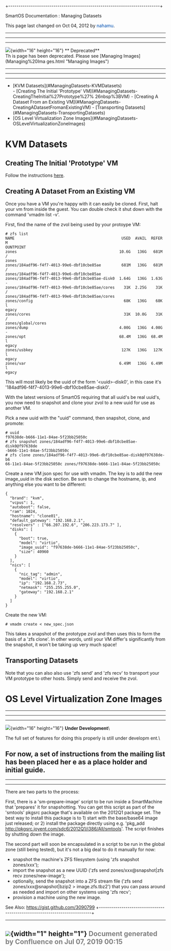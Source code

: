 +--------------------------------------------------------------------------+
<div class="pageheader">

<span class="pagetitle"> SmartOS Documentation : Managing Datasets
</span>

</div>

<div class="pagesubheading">

This page last changed on Oct 04, 2012 by
<font color="#0050B2">nahamu</font>.

</div>

<div class="panelMacro">

  ------------------------------------------------------------------- --
------------------------------------------------------------------------
-----------------------------
  ![](images/icons/emoticons/forbidden.gif){width="16" height="16"}   **
Deprecated**\
                                                                      Th
is page has been deprecated. Please see [Managing Images](Managing%20Ima
ges.html "Managing Images")
  ------------------------------------------------------------------- --
------------------------------------------------------------------------
-----------------------------

</div>

<div>

<ul>
<li>
[KVM Datasets](#ManagingDatasets-KVMDatasets)
</li>
- [Creating The Initial
    'Prototype' VM](#ManagingDatasets-CreatingTheInitial%27Prototype%27%
26nbsp%3BVM)
- [Creating A Dataset From an Existing
    VM](#ManagingDatasets-CreatingADatasetFromanExistingVM)
- [Transporting Datasets](#ManagingDatasets-TransportingDatasets)

<li>
[OS Level Virtualization Zone
Images](#ManagingDatasets-OSLevelVirtualizationZoneImages)
</li>
</ul>

</div>

KVM Datasets
================

Creating The Initial 'Prototype' VM
---------------------------------------

Follow the instructions
[here](How%20to%20create%20a%20Virtual%20Machine%20in%20SmartOS.html "Ho
w to create a Virtual Machine in SmartOS").

Creating A Dataset From an Existing VM
------------------------------------------

Once you have a VM you're happy with it can easily be cloned. First,
halt your vm from inside the guest. You can double check it shut down
with the command 'vmadm list -v'.

First, find the name of the zvol being used by your protoype VM:

<div class="code panel" style="border-width: 1px;">

<div class="codeContent panelContent">

<div id="root">

``` {.theme: .Confluence; .brush: .java; .gutter: .false}
# zfs list
NAME                                               USED  AVAIL  REFER  M
OUNTPOINT
zones                                             10.6G   136G   681M  /
zones
zones/184adf96-f4f7-4013-99e6-dbf10cbe85ae         681M   136G   681M  /
zones/184adf96-f4f7-4013-99e6-dbf10cbe85ae
zones/184adf96-f4f7-4013-99e6-dbf10cbe85ae-disk0  1.64G   136G  1.63G  -
zones/184adf96-f4f7-4013-99e6-dbf10cbe85ae/cores    31K  2.25G    31K  /
zones/184adf96-f4f7-4013-99e6-dbf10cbe85ae/cores
zones/config                                        68K   136G    68K  l
egacy
zones/cores                                         31K  10.0G    31K  /
zones/global/cores
zones/dump                                        4.00G   136G  4.00G  -
zones/opt                                         68.4M   136G  68.4M  l
egacy
zones/usbkey                                       127K   136G   127K  l
egacy
zones/var                                         6.49M   136G  6.49M  l
egacy
```

</div>

</div>

</div>

This will most likely be the uuid of the form '&lt;uuid&gt;-disk0', in
this case it's '184adf96-f4f7-4013-99e6-dbf10cbe85ae-disk0'.

With the latest versions of SmartOS requiring that all uuid's be real
uuid's, you now need to snapshot and clone your zvol to a new uuid for
use as another VM.

Pick a new uuid with the "uuid" command, then snapshot, clone, and
promote:

<div class="code panel" style="border-width: 1px;">

<div class="codeContent panelContent">

<div id="root">

``` {.theme: .Confluence; .brush: .java; .gutter: .false}
# uuid
f97638de-b666-11e1-84ae-5f23bb25050c
# zfs snapshot zones/184adf96-f4f7-4013-99e6-dbf10cbe85ae-disk0@f97638de
-b666-11e1-84ae-5f23bb25050c
# zfs clone zones/184adf96-f4f7-4013-99e6-dbf10cbe85ae-disk0@f97638de-b6
66-11e1-84ae-5f23bb25050c zones/f97638de-b666-11e1-84ae-5f23bb25050c
```

</div>

</div>

</div>

Create a new VM json spec for use with vmadm. The key is to add the new
image\_uuid in the disk section. Be sure to change the hostname, ip, and
anything else you want to be different:

<div class="code panel" style="border-width: 1px;">

<div class="codeContent panelContent">

<div id="root">

``` {.theme: .Confluence; .brush: .java; .gutter: .false}
{
  "brand": "kvm",
  "vcpus": 1,
  "autoboot": false,
  "ram": 1024,
  "hostname": "clone01",
  "default_gateway": "192.168.2.1",
  "resolvers" : ["66.207.192.6", "206.223.173.7" ],
  "disks": [
    {
      "boot": true,
      "model": "virtio",
      "image_uuid": "f97638de-b666-11e1-84ae-5f23bb25050c",
      "size": 40960
    }
  ],
  "nics": [
    {
      "nic_tag": "admin",
      "model": "virtio",
      "ip": "192.168.2.73",
      "netmask": "255.255.255.0",
      "gateway": "192.168.2.1"
    }
  ]
}
```

</div>

</div>

</div>

Create the new VM:

<div class="code panel" style="border-width: 1px;">

<div class="codeContent panelContent">

<div id="root">

``` {.theme: .Confluence; .brush: .java; .gutter: .false}
# vmadm create < new_spec.json
```

</div>

</div>

</div>

This takes a snapshot of the prototype zvol and then uses this to form
the basis of a 'zfs clone'. In other words, until your VM differ's
significantly from the snapshot, it won't be taking up very much space!

Transporting Datasets
-------------------------

Note that you can also also use 'zfs send' and 'zfs recv' to transport
your VM prototype to other hosts. Simply send and receive the zvol.

OS Level Virtualization Zone Images
=======================================

<div class="panelMacro">

  ---------------------------------------------------------------------
------------------------------------------------------------------------
----------------------------------------
  ![](images/icons/emoticons/information.gif){width="16" height="16"}
**Under Development**\

The full set of features for doing this properly is still under developm
ent.\

For now, a set of instructions from the mailing list has been placed her
e as a place holder and initial guide.
  ---------------------------------------------------------------------
------------------------------------------------------------------------
----------------------------------------

</div>

There are two parts to the process:

First, there is a 'sm-prepare-image' script to be run inside a
SmartMachine that 'prepares' it for snapshotting. You can get this
script as part of the 'smtools' pkgsrc package that's available on the
2012Q1 package set. The best way to install this package is to 1) start
with the base/base64 image just released; or 2) install the package
directly using e.g. 'pkg\_add
<http://pkgsrc.joyent.com/sdc6/2012Q1/i386/All/smtools>'. The script
finishes by shutting down the image.

The second part will soon be encapsulated in a script to be run in the
global zone (still being tested), but it's not a big deal to do it
manually for now:

- snapshot the machine's ZFS filesystem (using 'zfs snapshot
    zones/xxx');
- import the snapshot as a new UUID ('zfs send zones/xxx@snapshot|zfs
    recv zones/new-image');
- optionally, send the snapshot into a ZFS stream file ('zfs send
    zones/xxx@snapshot|bzip2 &gt; image.zfs.tbz2') that you can pass
    around as needed and import on other systems using 'zfs recv';
- provision a machine using the new image.

See Also: <https://gist.github.com/3090799>
+--------------------------------------------------------------------------+

  ----------------------------------------------------------------------------------
  ![](images/border/spacer.gif){width="1" height="1"}
  <font color="grey">Document generated by Confluence on Jul 07, 2019 00:15</font>
  ----------------------------------------------------------------------------------


